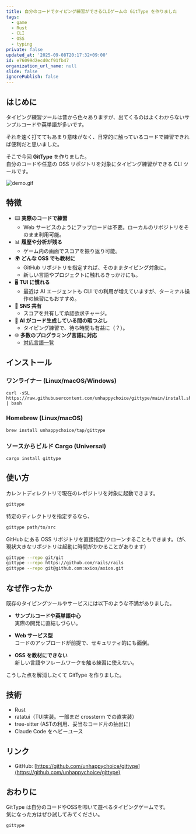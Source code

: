 ```yaml
---
title: 自分のコードでタイピング練習ができるCLIゲームの GitType を作りました
tags:
  - game
  - Rust
  - CLI
  - OSS
  - typing
private: false
updated_at: '2025-09-08T20:17:32+09:00'
id: e76099d2ecd0cf91fb47
organization_url_name: null
slide: false
ignorePublish: false
---
```


## はじめに

タイピング練習ツールは昔から色々ありますが、出てくるのはよくわからないサンプルコードや英単語が多いです。

それを速く打ててもあまり意味がなく、日常的に触っているコードで練習できれば便利だと思いました。

そこで今回 **GitType** を作りました。  
自分のコードや任意の OSS リポジトリを対象にタイピング練習ができる CLI ツールです。

![demo.gif](https://github.com/unhappychoice/gittype/blob/main/docs/images/demo.gif?raw=true)

## 特徴

* ⌨️ **実際のコードで練習**  
  * Web サービスのようにアップロードは不要。ローカルのリポジトリをそのまま利用可能。
* 📊 **履歴や分析が残る**  
  * ゲーム内の画面でスコアを振り返り可能。
* 🌍 **どんな OSS でも教材に**  
  * GitHub リポジトリを指定すれば、そのままタイピング対象に。
  * 新しい言語やプロジェクトに触れるきっかけにも。
* 🖥️ **TUI に慣れる**  
  * 最近は AI エージェントも CLI での利用が増えていますが、ターミナル操作の練習にもおすすめ。
* 🔗 **SNS 共有**  
  * スコアを共有して承認欲求チャージ。
* 🤖 **AI がコード生成している間の暇つぶし**
  * タイピング練習で、待ち時間も有益に（？）。
* 🌐 **多数のプログラミング言語に対応**  
  * [対応言語一覧](https://github.com/unhappychoice/gittype/blob/main/docs/supported-languages.md)

## インストール
### ワンライナー (Linux/macOS/Windows)
```
curl -sSL https://raw.githubusercontent.com/unhappychoice/gittype/main/install.sh | bash
```

### Homebrew (Linux/macOS)
```
brew install unhappychoice/tap/gittype
```

### ソースからビルド Cargo (Universal)
```
cargo install gittype
```

## 使い方

カレントディレクトリで現在のレポジトリを対象に起動できます。

```bash
gittype
```

特定のディレクトリを指定するなら、

```bash
gittype path/to/src
```

GitHub にある OSS リポジトリを直接指定/クローンすることもできます。（が、現状大きなリポジトリは起動に時間がかかることがあります）

```bash
gittype --repo git/git
gittype --repo https://github.com/rails/rails
gittype --repo git@github.com:axios/axios.git
```

## なぜ作ったか

既存のタイピングツールやサービスには以下のような不満がありました。

* **サンプルコードや英単語中心**  
  実際の開発に直結しづらい。

* **Web サービス型**  
  コードのアップロードが前提で、セキュリティ的にも面倒。

* **OSS を教材にできない**  
  新しい言語やフレームワークを触る練習に使えない。

こうした点を解消したくて GitType を作りました。

## 技術

* Rust
* ratatui（TUI実装。一部まだ crossterm での直実装）
* tree-sitter (ASTの利用、妥当なコード片の抽出に)
* Claude Code をヘビーユース

## リンク

* GitHub: [https://github.com/unhappychoice/gittype](https://github.com/unhappychoice/gittype)

## おわりに

GitType は自分のコードやOSSを叩いて遊べるタイピングゲームです。  
気になった方はぜひ試してみてください。

```bash
gittype
```
